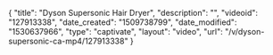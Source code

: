 {
    "title": "Dyson Supersonic Hair Dryer",
    "description": "",
    "videoid": "127913338",
    "date_created": "1509738799",
    "date_modified": "1530637966",
    "type": "captivate",
    "layout": "video",
    "url": "\/v\/dyson-supersonic-ca-mp4\/127913338"
}